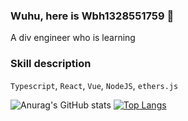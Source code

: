 ### Wuhu, here is Wbh1328551759 👋
A div engineer who is learning

### Skill description
``Typescript``, ``React``, ``Vue``, ``NodeJS``, ``ethers.js``

![Anurag's GitHub stats](https://github-readme-stats-lyee0hhio-wbh1328551759s-projects.vercel.app/api?username=wbh1328551759&show_icons=true&theme=radical)
[![Top Langs](https://github-readme-stats.vercel.app/api/top-langs/?username=anuraghazra&layout=compact)](https://github.com/anuraghazra/github-readme-stats)

